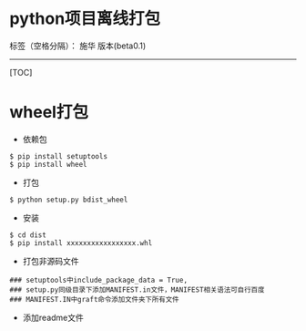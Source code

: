 # python项目离线打包

标签（空格分隔）： 施华 版本(beta0.1)

---

[TOC]
# wheel打包
+ 依赖包
```
$ pip install setuptools
$ pip install wheel
```
+ 打包
```
$ python setup.py bdist_wheel
```
+ 安装
```
$ cd dist
$ pip install xxxxxxxxxxxxxxxxx.whl
```
+ 打包非源码文件
```
### setuptools中include_package_data = True,
### setup.py同级目录下添加MANIFEST.in文件，MANIFEST相关语法可自行百度
### MANIFEST.IN中graft命令添加文件夹下所有文件
```
+ 添加readme文件




